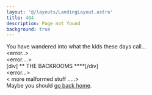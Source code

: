 ```yaml
---
layout: '@/layouts/LandingLayout.astro'
title: 404
description: Page not found
background: true
---
```


You have wandered into what the kids these days call...\
<error..>\
<error....>\
[div] ** THE BACKROOMS ****[/div]\
<error...>\
< more malformed  stuff .....>\
Maybe you should [go back home](/).
